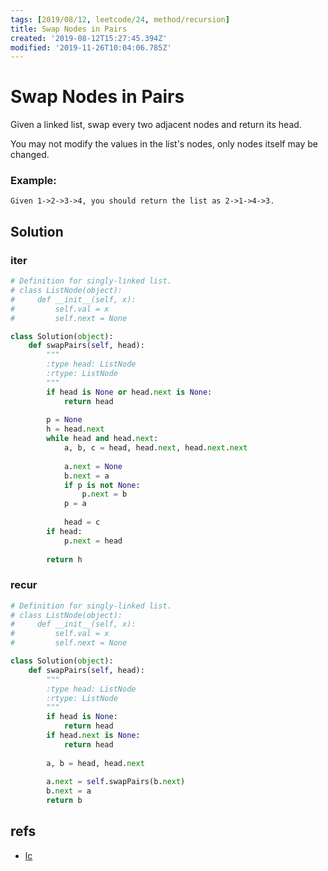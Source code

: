 ```yaml
---
tags: [2019/08/12, leetcode/24, method/recursion]
title: Swap Nodes in Pairs
created: '2019-08-12T15:27:45.394Z'
modified: '2019-11-26T10:04:06.785Z'
---
```


# Swap Nodes in Pairs

Given a linked list, swap every two adjacent nodes and return its head.

You may not modify the values in the list's nodes, only nodes itself may be changed.

### Example:

```
Given 1->2->3->4, you should return the list as 2->1->4->3.
```

## Solution

### iter

```python
# Definition for singly-linked list.
# class ListNode(object):
#     def __init__(self, x):
#         self.val = x
#         self.next = None

class Solution(object):
    def swapPairs(self, head):
        """
        :type head: ListNode
        :rtype: ListNode
        """
        if head is None or head.next is None:
            return head
        
        p = None
        h = head.next
        while head and head.next:
            a, b, c = head, head.next, head.next.next
            
            a.next = None
            b.next = a
            if p is not None:
                p.next = b
            p = a
            
            head = c
        if head:
            p.next = head
        
        return h
```

### recur

```python
# Definition for singly-linked list.
# class ListNode(object):
#     def __init__(self, x):
#         self.val = x
#         self.next = None

class Solution(object):
    def swapPairs(self, head):
        """
        :type head: ListNode
        :rtype: ListNode
        """
        if head is None:
            return head
        if head.next is None:
            return head
        
        a, b = head, head.next
        
        a.next = self.swapPairs(b.next)
        b.next = a
        return b
```

## refs

* [lc](https://leetcode.com/problems/swap-nodes-in-pairs/submissions/)

